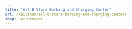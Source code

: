 ```yaml
---
title: "All B Stars Barbing and Charging Center"
url: /kailahun/all-b-stars-barbing-and-charging-center/
shop: hairdresser
---
```

